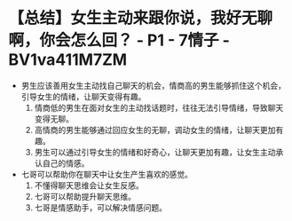 # 【总结】女生主动来跟你说，我好无聊啊，你会怎么回？ - P1 - 7情子 - BV1va411M7ZM

-   男生应该善用女生主动找自己聊天的机会，情商高的男生能够抓住这个机会，引导女生的情绪，让聊天变得有趣。
    1.  情商低的男生在面对女生的主动找话题时，往往无法引导情绪，导致聊天变得无聊。
    2.  高情商的男生能够通过回应女生的无聊，调动女生的情绪，让聊天更加有趣。
    3.  男生可以通过引导女生的情绪和好奇心，让聊天更加有趣，让女生主动承认自己的情感。
-   七哥可以帮助你在聊天中让女生产生喜欢的感觉。
    1.  不懂得聊天思维会让女生反感。
    2.  七哥可以帮助提升聊天思维。
    3.  七哥是情感助手，可以解决情感问题。